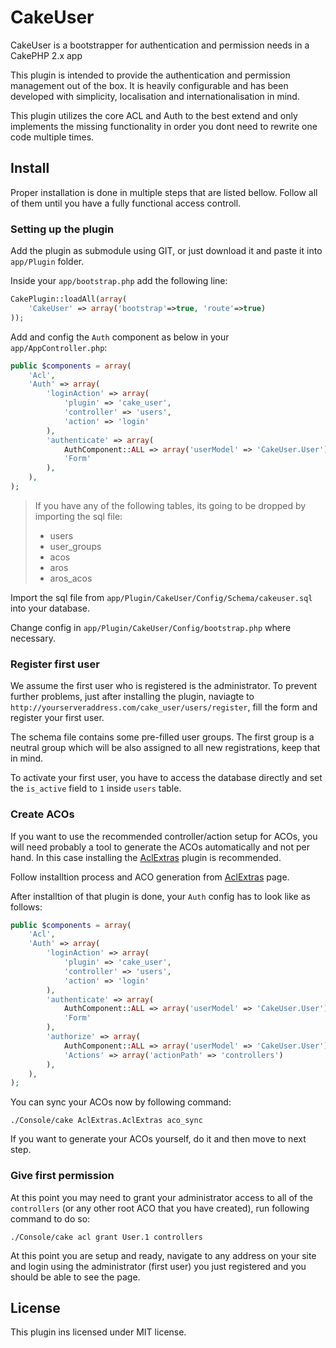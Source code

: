 CakeUser
========
CakeUser is a bootstrapper for authentication and permission needs in a CakePHP 2.x app

This plugin is intended to provide the authentication and permission management out of the box. It is heavily configurable and has been developed with simplicity, localisation and internationalisation in mind.

This plugin utilizes the core ACL and Auth to the best extend and only implements the missing functionality in order you dont need to rewrite one code multiple times.

## Install
Proper installation is done in multiple steps that are listed bellow. Follow all of them until you have a fully functional access controll.

### Setting up the plugin
Add the plugin as submodule using GIT, or just download it and paste it into ```app/Plugin``` folder.

Inside your ```app/bootstrap.php``` add the following line:

```php
CakePlugin::loadAll(array(
    'CakeUser' => array('bootstrap'=>true, 'route'=>true)
));
```

Add and config the ```Auth``` component as below in your ```app/AppController.php```:
```php
public $components = array(
	'Acl',
    'Auth' => array(
        'loginAction' => array(
            'plugin' => 'cake_user',
            'controller' => 'users',
            'action' => 'login'
        ),
        'authenticate' => array(
            AuthComponent::ALL => array('userModel' => 'CakeUser.User'),
            'Form'
        ),
    ),
);
```

> If you have any of the following tables, its going to be dropped by importing the sql file:
> - users
> - user_groups
> - acos
> - aros
> - aros_acos

Import the sql file from ```app/Plugin/CakeUser/Config/Schema/cakeuser.sql``` into your database.

Change config in ```app/Plugin/CakeUser/Config/bootstrap.php``` where necessary.

### Register first user
We assume the first user who is registered is the administrator. To prevent further problems, just after installing the plugin, naviagte to ```http://yourserveraddress.com/cake_user/users/register```, fill the form and register your first user.

The schema file contains some pre-filled user groups. The first group is a neutral group which will be also assigned to all new registrations, keep that in mind.

To activate your first user, you have to access the database directly and set the ```is_active``` field to ```1``` inside ```users``` table.

### Create ACOs
If you want to use the recommended controller/action setup for ACOs, you will need probably a tool to generate the ACOs automatically and not per hand. In this case installing the [AclExtras](https://github.com/markstory/acl_extras/) plugin is recommended.

Follow installtion process and ACO generation from [AclExtras](https://github.com/markstory/acl_extras/) page.

After installtion of that plugin is done, your ```Auth``` config has to look like as follows:
```php
public $components = array(
	'Acl',
    'Auth' => array(
        'loginAction' => array(
            'plugin' => 'cake_user',
            'controller' => 'users',
            'action' => 'login'
        ),
        'authenticate' => array(
            AuthComponent::ALL => array('userModel' => 'CakeUser.User'),
            'Form'
        ),
        'authorize' => array(
            AuthComponent::ALL => array('userModel' => 'CakeUser.User'),
            'Actions' => array('actionPath' => 'controllers')
        ),
    ),
);
```
You can sync your ACOs now by following command:
```
./Console/cake AclExtras.AclExtras aco_sync
```

If you want to generate your ACOs yourself, do it and then move to next step.

### Give first permission
At this point you may need to grant your administrator access to all of the ```controllers``` (or any other root ACO that you have created), run following command to do so:
```
./Console/cake acl grant User.1 controllers
```

At this point you are setup and ready, navigate to any address on your site and login using the administrator (first user) you just registered and you should be able to see the page.

## License
This plugin ins licensed under MIT license.